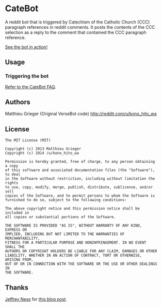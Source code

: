 # CateBot
A reddit bot that is triggered by Catechism of the Catholic Church (CCC) paragraph references in reddit comments. It posts the contents of the CCC selection as a reply to the comment that contained the CCC paragraph reference.

[See the bot in action!](http://www.reddit.com/user/CateBot)

## Usage
### Triggering the bot
[Refer to the CateBot FAQ](https://github.com/konohitowa/catebot/blob/master/docs/CateBot%20Info.md#faq).

## Authors
Matthieu Grieger (Original VerseBot code)
http://reddit.com/u/kono_hito_wa

## License
	The MIT License (MIT)

	Copyright (c) 2013 Matthieu Grieger
	Copyright (c) 2014 /u/kono_hito_wa

	Permission is hereby granted, free of charge, to any person obtaining a copy
	of this software and associated documentation files (the "Software"), to deal
	in the Software without restriction, including without limitation the rights
	to use, copy, modify, merge, publish, distribute, sublicense, and/or sell
	copies of the Software, and to permit persons to whom the Software is
	furnished to do so, subject to the following conditions:

	The above copyright notice and this permission notice shall be included in
	all copies or substantial portions of the Software.

	THE SOFTWARE IS PROVIDED "AS IS", WITHOUT WARRANTY OF ANY KIND, EXPRESS OR
	IMPLIED, INCLUDING BUT NOT LIMITED TO THE WARRANTIES OF MERCHANTABILITY,
	FITNESS FOR A PARTICULAR PURPOSE AND NONINFRINGEMENT. IN NO EVENT SHALL THE
	AUTHORS OR COPYRIGHT HOLDERS BE LIABLE FOR ANY CLAIM, DAMAGES OR OTHER
	LIABILITY, WHETHER IN AN ACTION OF CONTRACT, TORT OR OTHERWISE, ARISING FROM,
	OUT OF OR IN CONNECTION WITH THE SOFTWARE OR THE USE OR OTHER DEALINGS IN
	THE SOFTWARE.

## Thanks
[Jeffrey Ness](https://github.com/jness) for [this blog post](http://blog.flip-edesign.com/_rst/Using_a_KJV_Bible_with_Pickle_and_Python.html).
